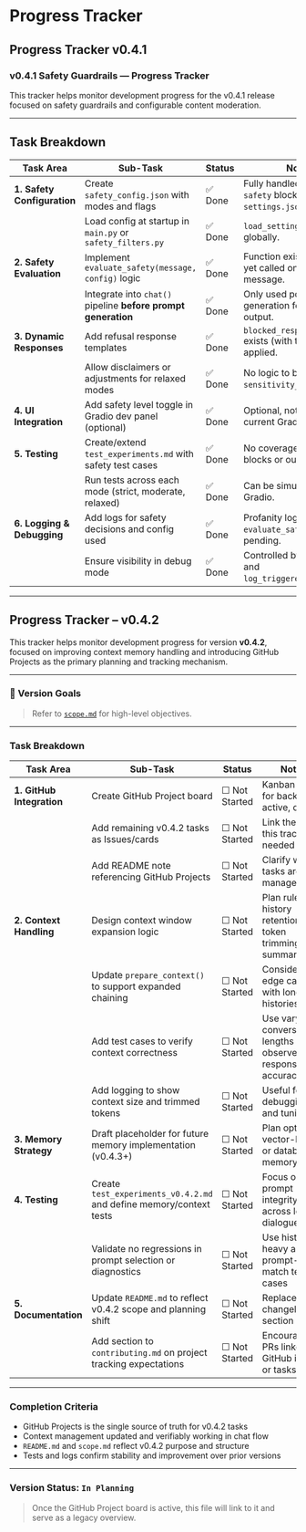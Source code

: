 # Progress Tracker

## Progress Tracker v0.4.1

### v0.4.1 Safety Guardrails — Progress Tracker

This tracker helps monitor development progress for the v0.4.1 release focused on safety guardrails and configurable content moderation.

---

## Task Breakdown

| Task Area                  | Sub-Task                                                                 | Status       | Notes                                                                 |
|---------------------------|--------------------------------------------------------------------------|--------------|-----------------------------------------------------------------------|
| **1. Safety Configuration** | Create `safety_config.json` with modes and flags                         | ✅ Done | Fully handled via the `safety` block in `settings.json`.             |
|                           | Load config at startup in `main.py` or `safety_filters.py`                | ✅ Done | `load_settings()` used globally.                                     |
| **2. Safety Evaluation**   | Implement `evaluate_safety(message, config)` logic                        | ✅ Done | Function exists but not yet called on *input* message.               |
|                           | Integrate into `chat()` pipeline **before prompt generation**             | ✅ Done | Only used post-generation for filtering output.                      |
| **3. Dynamic Responses**   | Add refusal response templates                                            | ✅ Done | `blocked_response_temlate` exists (with typo); not yet applied.      |
|                           | Allow disclaimers or adjustments for relaxed modes                        | ✅ Done | No logic to branch on `sensitivity_level` yet.                       |
| **4. UI Integration**      | Add safety level toggle in Gradio dev panel (optional)                    | ✅ Done | Optional, not present in current Gradio UI.                          |
| **5. Testing**             | Create/extend `test_experiments.md` with safety test cases                | ✅ Done | No coverage yet for input blocks or output filtering.                |
|                           | Run tests across each mode (strict, moderate, relaxed)                    | ✅ Done | Can be simulated with Gradio.                                        |
| **6. Logging & Debugging** | Add logs for safety decisions and config used                             | ✅ Done | Profanity logs only; `evaluate_safety()` logs pending.               |
|                           | Ensure visibility in debug mode                                           | ✅ Done | Controlled by `debug_mode` and `log_triggered_filters`.              |

---


## Progress Tracker – v0.4.2

This tracker helps monitor development progress for version **v0.4.2**, focused on improving context memory handling and introducing GitHub Projects as the primary planning and tracking mechanism.

---

### 🧠 Version Goals

> Refer to [`scope.md`](./scope.md) for high-level objectives.

---

### Task Breakdown

| Task Area                 | Sub-Task                                                                 | Status        | Notes                                                            |
|--------------------------|--------------------------------------------------------------------------|---------------|------------------------------------------------------------------|
| **1. GitHub Integration**| Create GitHub Project board                                               | ☐ Not Started | Kanban-style for backlog, active, done                          |
|                          | Add remaining v0.4.2 tasks as Issues/cards                                | ☐ Not Started | Link them to this tracker as needed                             |
|                          | Add README note referencing GitHub Projects                               | ☐ Not Started | Clarify where tasks are now managed                             |
| **2. Context Handling**  | Design context window expansion logic                                     | ☐ Not Started | Plan rules for history retention, token trimming, or summarisation |
|                          | Update `prepare_context()` to support expanded chaining                   | ☐ Not Started | Consider edge cases with long chat histories                    |
|                          | Add test cases to verify context correctness                              | ☐ Not Started | Use varying conversation lengths and observe response accuracy  |
|                          | Add logging to show context size and trimmed tokens                       | ☐ Not Started | Useful for debugging and tuning                                 |
| **3. Memory Strategy**   | Draft placeholder for future memory implementation (v0.4.3+)              | ☐ Not Started | Plan optional vector-based or database memory layer             |
| **4. Testing**           | Create `test_experiments_v0.4.2.md` and define memory/context tests        | ☐ Not Started | Focus on prompt integrity across longer dialogues               |
|                          | Validate no regressions in prompt selection or diagnostics                | ☐ Not Started | Use history-heavy and prompt-match test cases                   |
| **5. Documentation**     | Update `README.md` to reflect v0.4.2 scope and planning shift             | ☐ Not Started | Replace static changelog section                                |
|                          | Add section to `contributing.md` on project tracking expectations         | ☐ Not Started | Encourage PRs linked to GitHub issues or tasks                  |

---

### Completion Criteria

- GitHub Projects is the single source of truth for v0.4.2 tasks
- Context management updated and verifiably working in chat flow
- `README.md` and `scope.md` reflect v0.4.2 purpose and structure
- Tests and logs confirm stability and improvement over prior versions

---

### Version Status: `In Planning`

> Once the GitHub Project board is active, this file will link to it and serve as a legacy overview.
